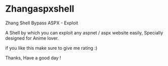 # Zhangaspxshell
Zhang Shell Bypass ASPX - Exploit

A Shell by which you can exploit any aspnet / aspx website easily, Specially designed for Anime lover.

if you like this make sure to give me rating :)

Thanks, Have a good day !
